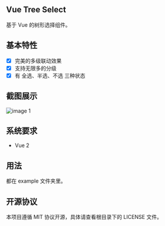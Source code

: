 Vue Tree Select
------

基于 Vue 的树形选择组件。

## 基本特性

- [x] 完美的多级联动效果
- [x] 支持无限多的分级
- [x] 有 全选、半选、不选 三种状态

## 截图展示

![image 1](https://github.com/johnlui/vue-tree-select/blob/master/assets/1.jpg)

## 系统要求

* Vue 2

## 用法

都在 example 文件夹里。

## 开源协议

本项目遵循 MIT 协议开源，具体请查看根目录下的 LICENSE 文件。